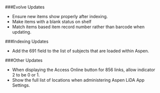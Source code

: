 ###Evolve Updates
- Ensure new items show properly after indexing. 
- Make items with a blank status on shelf
- Match items based item record number rather than barcode when updating. 

###Indexing Updates
- Add the 691 field to the list of subjects that are loaded within Aspen. 

###Other Updates
- When displaying the Access Online button for 856 links, allow indicator 2 to be 0 or 1.
- Show the full list of locations when administering Aspen LiDA App Settings.